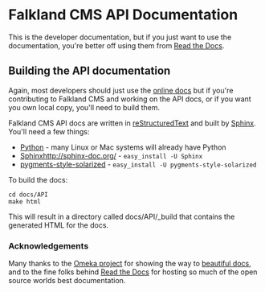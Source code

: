 Falkland CMS API Documentation
==============================

This is the developer documentation, but if you just want to use the documentation,
you're better off using them from [Read the Docs](http://.readthedocs.org).

Building the API documentation
------------------------------

Again, most developers should just use the [online docs](http://.readthedocs.org) but
if you're contributing to Falkland CMS and working on the API docs, or if you
want you own local copy, you'll need to build them.

Falkland CMS API docs are written in [reStructuredText](http://docutils.sourceforge.net/rst.html)
and built by [Sphinx](http://sphinx-doc.org). You'll need a few things:

 * [Python](http://www.python.org/) - many Linux or Mac systems will already have Python
 * [Sphinx]()http://sphinx-doc.org/ - `easy_install -U Sphinx`
 * [pygments-style-solarized](https://pypi.python.org/pypi/pygments-style-solarized) - `easy_install -U pygments-style-solarized`

To build the docs:

```console
cd docs/API
make html
```

This will result in a directory called docs/API/_build that contains the generated HTML for the docs.

### Acknowledgements

Many thanks to the [Omeka project](http://omeka.org/) for showing the way to [beautiful docs](http://omeka.readthedocs.org/en/latest/index.html), and to the fine folks behind [Read the Docs](http://readthedocs.org) for hosting so much of the open source worlds best documentation.